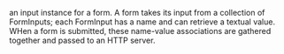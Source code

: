 an input instance for a form.  A form takes its input from a collection of FormInputs; each FormInput has a name and can retrieve a textual value.  WHen a form is submitted, these name-value associations are gathered together and passed to an HTTP server.